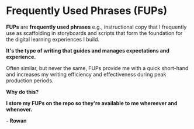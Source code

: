 <h1>Frequently Used Phrases (FUPs)</h1>

<p><b>FUPs</b> are <b>frequently used phrases</b> e.g., instructional copy that I frequently use as scaffolding in storyboards and scripts that form the foundation for the digital learning experiences I build.</p>

<p><b>It's the type of writing that guides and manages expectations and experience.</b></p>

<p>Often similar, but never the same, FUPs provide me with a quick short-hand and increases my writing efficiency and effectiveness during peak production periods.</p> 

<p><b>Why do this?<b></p>

<p>I store my FUPs on the repo so they're available to me whereever and whenever.</p> <p>- Rowan</p>
